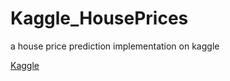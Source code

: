 # Kaggle_HousePrices
a house price prediction implementation on kaggle

[Kaggle](https://www.kaggle.com/c/house-prices-advanced-regression-techniques)
